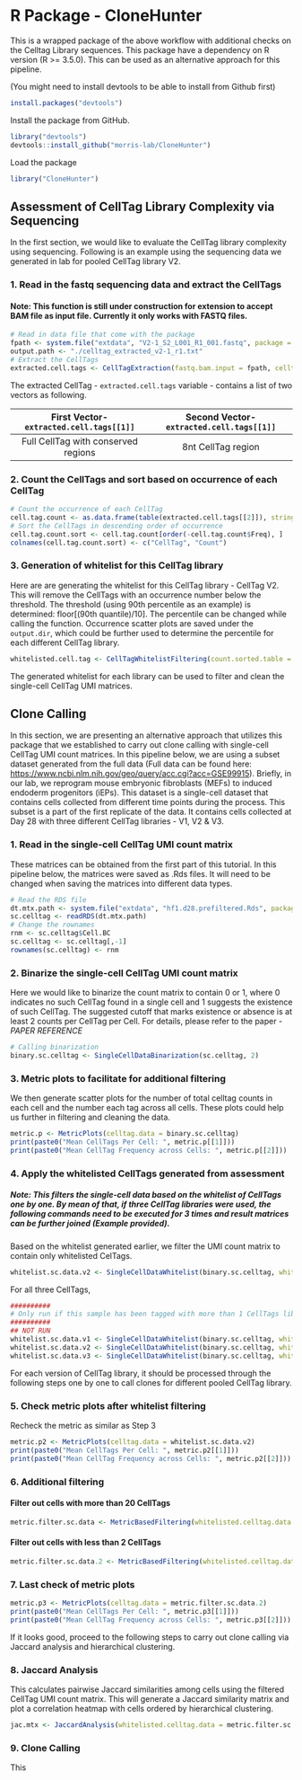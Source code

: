 # R Package - CloneHunter
This is a wrapped package of the above workflow with additional checks on the Celltag Library sequences. This package have a dependency on R version (R >= 3.5.0). This can be used as an alternative approach for this pipeline.

(You might need to install devtools to be able to install from Github first)
```r
install.packages("devtools")
```
Install the package from GitHub.
```r
library("devtools")
devtools::install_github("morris-lab/CloneHunter")
```
Load the package
```r
library("CloneHunter")
```

## Assessment of CellTag Library Complexity via Sequencing
In the first section, we would like to evaluate the CellTag library complexity using sequencing. Following is an example using the sequencing data we generated in lab for pooled CellTag library V2. 
### 1. Read in the fastq sequencing data and extract the CellTags
#### Note: This function is still under construction for extension to accept BAM file as input file. Currently it only works with FASTQ files.
```r
# Read in data file that come with the package
fpath <- system.file("extdata", "V2-1_S2_L001_R1_001.fastq", package = "CloneHunter")
output.path <- "./celltag_extracted_v2-1_r1.txt"
# Extract the CellTags
extracted.cell.tags <- CellTagExtraction(fastq.bam.input = fpath, celltag.version = "v2", extraction.output.filename = output.path, save.fullTag = FALSE, save.onlyTag = FALSE)
```
The extracted CellTag - `extracted.cell.tags` variable - contains a list of two vectors as following.

|First Vector-`extracted.cell.tags[[1]]`|Second Vector-`extracted.cell.tags[[1]]` |
|:-------------------------------------:|:---------------------------------------:|
|Full CellTag with conserved regions    |8nt CellTag region                       |

### 2. Count the CellTags and sort based on occurrence of each CellTag
```r
# Count the occurrence of each CellTag
cell.tag.count <- as.data.frame(table(extracted.cell.tags[[2]]), stringsAsFactors = F)
# Sort the CellTags in descending order of occurrence
cell.tag.count.sort <- cell.tag.count[order(-cell.tag.count$Freq), ]
colnames(cell.tag.count.sort) <- c("CellTag", "Count")
```

### 3. Generation of whitelist for this CellTag library
Here are are generating the whitelist for this CellTag library - CellTag V2. This will remove the CellTags with an occurrence number below the threshold. The threshold (using 90th percentile as an example) is determined: floor[(90th quantile)/10]. The percentile can be changed while calling the function. Occurrence scatter plots are saved under the `output.dir`, which could be further used to determine the percentile for each different CellTag library.
```r
whitelisted.cell.tag <- CellTagWhitelistFiltering(count.sorted.table = cell.tag.count.sort, percentile = 0.9, output.dir="./", output.file = "my_favourite_v1.csv", save.output = TRUE)
```
The generated whitelist for each library can be used to filter and clean the single-cell CellTag UMI matrices.

## Clone Calling
In this section, we are presenting an alternative approach that utilizes this package that we established to carry out clone calling with single-cell CellTag UMI count matrices. In this pipeline below, we are using a subset dataset generated from the full data (Full data can be found here: https://www.ncbi.nlm.nih.gov/geo/query/acc.cgi?acc=GSE99915). Briefly, in our lab, we reprogram mouse embryonic fibroblasts (MEFs) to induced endoderm progenitors (iEPs). This dataset is a single-cell dataset that contains cells collected from different time points during the process. This subset is a part of the first replicate of the data. It contains cells collected at Day 28 with three different CellTag libraries - V1, V2 & V3. 

### 1. Read in the single-cell CellTag UMI count matrix
These matrices can be obtained from the first part of this tutorial. In this pipeline below, the matrices were saved as .Rds files. It will need to be changed when saving the matrices into different data types.
```r
# Read the RDS file
dt.mtx.path <- system.file("extdata", "hf1.d28.prefiltered.Rds", package = "CloneHunter")
sc.celltag <- readRDS(dt.mtx.path)
# Change the rownames
rnm <- sc.celltag$Cell.BC
sc.celltag <- sc.celltag[,-1]
rownames(sc.celltag) <- rnm
```

### 2. Binarize the single-cell CellTag UMI count matrix
Here we would like to binarize the count matrix to contain 0 or 1, where 0 indicates no such CellTag found in a single cell and 1 suggests the existence of such CellTag. The suggested cutoff that marks existence or absence is at least 2 counts per CellTag per Cell. For details, please refer to the paper - _PAPER REFERENCE_
```r
# Calling binarization
binary.sc.celltag <- SingleCellDataBinarization(sc.celltag, 2)
```

### 3. Metric plots to facilitate for additional filtering
We then generate scatter plots for the number of total celltag counts in each cell and the number each tag across all cells. These plots could help us further in filtering and cleaning the data.
```r
metric.p <- MetricPlots(celltag.data = binary.sc.celltag)
print(paste0("Mean CellTags Per Cell: ", metric.p[[1]]))
print(paste0("Mean CellTag Frequency across Cells: ", metric.p[[2]]))
```

### 4. Apply the whitelisted CellTags generated from assessment
##### Note: This filters the single-cell data based on the whitelist of CellTags one by one. By mean of that, if three CellTag libraries were used, the following commands need to be executed for 3 times and result matrices can be further joined (Example provided).

Based on the whitelist generated earlier, we filter the UMI count matrix to contain only whitelisted CelTags.
```r
whitelist.sc.data.v2 <- SingleCellDataWhitelist(binary.sc.celltag, whitels.cell.tag.file = "./my_favourite_v2_1.csv")
```
For all three CellTags,
```r
##########
# Only run if this sample has been tagged with more than 1 CellTags libraries
##########
## NOT RUN
whitelist.sc.data.v1 <- SingleCellDataWhitelist(binary.sc.celltag, whitels.cell.tag.file = "./my_favourite_v1.csv")
whitelist.sc.data.v2 <- SingleCellDataWhitelist(binary.sc.celltag, whitels.cell.tag.file = "./my_favourite_v2_1.csv")
whitelist.sc.data.v3 <- SingleCellDataWhitelist(binary.sc.celltag, whitels.cell.tag.file = "./my_favourite_v3.csv")
```
For each version of CellTag library, it should be processed through the following steps one by one to call clones for different pooled CellTag library.

### 5. Check metric plots after whitelist filtering
Recheck the metric as similar as Step 3
```r
metric.p2 <- MetricPlots(celltag.data = whitelist.sc.data.v2)
print(paste0("Mean CellTags Per Cell: ", metric.p2[[1]]))
print(paste0("Mean CellTag Frequency across Cells: ", metric.p2[[2]]))
```

### 6. Additional filtering
#### Filter out cells with more than 20 CellTags
```r
metric.filter.sc.data <- MetricBasedFiltering(whitelisted.celltag.data = whitelist.sc.data.v2, cutoff = 20, comparison = "less")
```
#### Filter out cells with less than 2 CellTags
```r
metric.filter.sc.data.2 <- MetricBasedFiltering(whitelisted.celltag.data = whitelist.sc.data.v2, cutoff = 2, comparison = "greater")
```
### 7. Last check of metric plots
```r
metric.p3 <- MetricPlots(celltag.data = metric.filter.sc.data.2)
print(paste0("Mean CellTags Per Cell: ", metric.p3[[1]]))
print(paste0("Mean CellTag Frequency across Cells: ", metric.p3[[2]]))
```
If it looks good, proceed to the following steps to carry out clone calling via Jaccard analysis and hierarchical clustering.
### 8. Jaccard Analysis
This calculates pairwise Jaccard similarities among cells using the filtered CellTag UMI count matrix. This will generate a Jaccard similarity matrix and plot a correlation heatmap with cells ordered by hierarchical clustering. 
```r
jac.mtx <- JaccardAnalysis(whitelisted.celltag.data = metric.filter.sc.data.2)
```
### 9. Clone Calling
This 

